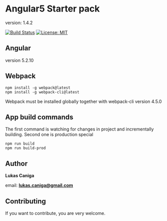 # Angular5 Starter pack
version: 1.4.2

[![Build Status](https://travis-ci.org/Marbulinek/Angular5StarterPack.svg?branch=master)](https://travis-ci.org/Marbulinek/Angular5StarterPack)
[![License: MIT](https://img.shields.io/badge/License-MIT-yellow.svg)](https://opensource.org/licenses/MIT)

## Angular
version 5.2.10

## Webpack

```npm
npm install -g webpack@latest
npm install -g webpack-cli@latest
```
Webpack must be installed globally together with webpack-cli
version 4.5.0

## App build commands

The first command is watching for changes in project and incrementally building. Second one is production special

```npm
npm run build
npm run build-prod
```


## Author

**Lukas Caniga**

email: **lukas.caniga@gmail.com**

## Contributing
If you want to contribute, you are very welcome.
